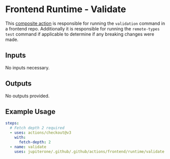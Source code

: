 # Frontend Runtime - Validate

This [composite action](./action.yml) is responsible for running the
`validation` command in a frontend repo. Additionally it is responsible for
running the `remote-types test` command if applicable to determine if any
breaking changes were made.

## Inputs

No inputs necessary.

## Outputs

No outputs provided.

## Example Usage

```yaml
steps:
  # Fetch depth 2 required
  - uses: actions/checkout@v3
    with:
      fetch-depth: 2
  - name: validate
    uses: jupiterone/.github/.github/actions/frontend/runtime/validate
```
